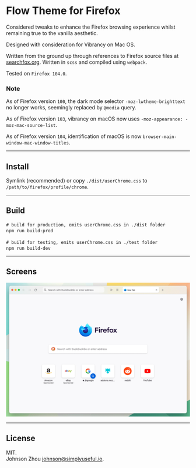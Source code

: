 # Flow Theme for Firefox  

Considered tweaks to enhance the Firefox browsing experience 
whilst remaining true to the vanilla aesthetic.  

Designed with consideration for Vibrancy on Mac OS.  

Written from the ground up through references to Firefox source files at 
[searchfox.org](https://searchfox.org/). 
Written in `scss` and compiled using `webpack`.  

Tested on `Firefox 104.0`.  

### Note 
As of Firefox version `100`, 
the dark mode selector `-moz-lwtheme-brighttext` no longer works, seemingly 
replaced by `@media` query.  

As of Firefox version `103`, 
vibrancy on macOS now uses `-moz-appearance: -moz-mac-source-list`.  

As of Firefox version `104`, 
identification of macOS is now `browser-main-window-mac-window-titles`.  

--- 
## Install  

Symlink (recommended) or copy `./dist/userChrome.css` to 
`/path/to/firefox/profile/chrome`.  

--- 
## Build  

````shell
# build for production, emits userChrome.css in ./dist folder
npm run build-prod

# build for testing, emits userChrome.css in ./test folder
npm run build-dev
````

--- 
## Screens  

![Screenshot-animated](./img/ff-flow-theme-screens.gif)  

---
## License  
MIT.  
Johnson Zhou [johnson@simplyuseful.io](mailto://johnson@simplyuseful.io).
